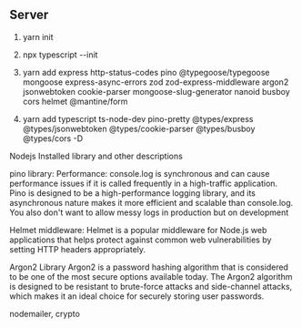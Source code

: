 ## Server
1. yarn init

2. npx typescript --init

3. yarn add express http-status-codes pino @typegoose/typegoose mongoose express-async-errors zod zod-express-middleware argon2 jsonwebtoken cookie-parser mongoose-slug-generator nanoid busboy cors helmet @mantine/form

4. yarn add typescript ts-node-dev pino-pretty @types/express @types/jsonwebtoken @types/cookie-parser @types/busboy @types/cors -D

 

Nodejs Installed library and other descriptions

pino library: 
    Performance: console.log is synchronous and can cause performance issues if it is called frequently in a high-traffic 
    application. Pino is designed to be a high-performance logging library, and its asynchronous nature makes it more 
    efficient and scalable than console.log. You also don't want to allow messy logs in production but on development

Helmet middleware:
    Helmet is a popular middleware for Node.js web applications that helps protect against common web vulnerabilities by 
    setting HTTP headers appropriately.

Argon2 Library
    Argon2 is a password hashing algorithm that is considered to be one of the most secure options available today. The Argon2 
    algorithm is designed to be resistant to brute-force attacks and side-channel attacks, which makes it an ideal choice for securely storing user passwords.

nodemailer, crypto

